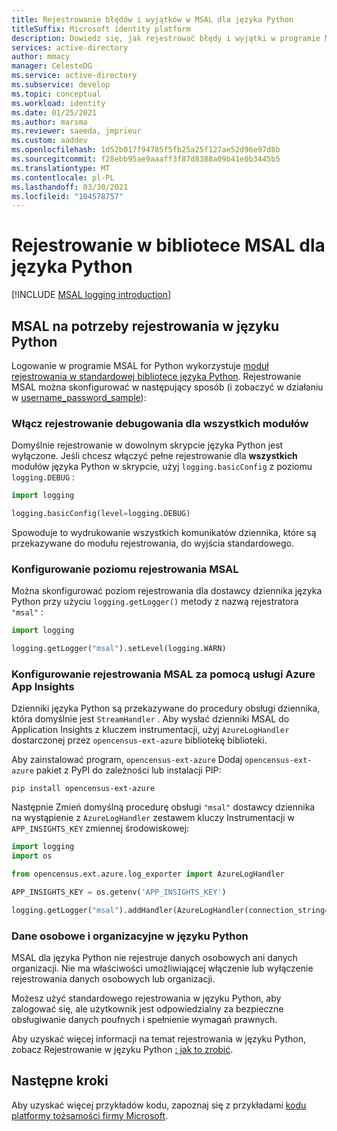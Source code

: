 ```yaml
---
title: Rejestrowanie błędów i wyjątków w MSAL dla języka Python
titleSuffix: Microsoft identity platform
description: Dowiedz się, jak rejestrować błędy i wyjątki w programie MSAL for Python
services: active-directory
author: mmacy
manager: CelesteDG
ms.service: active-directory
ms.subservice: develop
ms.topic: conceptual
ms.workload: identity
ms.date: 01/25/2021
ms.author: marsma
ms.reviewer: saeeda, jmprieur
ms.custom: aaddev
ms.openlocfilehash: 1d52b017f94785f5fb25a25f127ae52d96e97d8b
ms.sourcegitcommit: f28ebb95ae9aaaff3f87d8388a09b41e0b3445b5
ms.translationtype: MT
ms.contentlocale: pl-PL
ms.lasthandoff: 03/30/2021
ms.locfileid: "104578757"
---
```

# <a name="logging-in-msal-for-python"></a>Rejestrowanie w bibliotece MSAL dla języka Python

[!INCLUDE [MSAL logging introduction](../../../includes/active-directory-develop-error-logging-introduction.md)]

## <a name="msal-for-python-logging"></a>MSAL na potrzeby rejestrowania w języku Python

Logowanie w programie MSAL for Python wykorzystuje [moduł rejestrowania w standardowej bibliotece języka Python](https://docs.python.org/3/library/logging.html). Rejestrowanie MSAL można skonfigurować w następujący sposób (i zobaczyć w działaniu w [username_password_sample](https://github.com/AzureAD/microsoft-authentication-library-for-python/blob/1.0.0/sample/username_password_sample.py#L31L32)):

### <a name="enable-debug-logging-for-all-modules"></a>Włącz rejestrowanie debugowania dla wszystkich modułów

Domyślnie rejestrowanie w dowolnym skrypcie języka Python jest wyłączone. Jeśli chcesz włączyć pełne rejestrowanie dla **wszystkich** modułów języka Python w skrypcie, użyj `logging.basicConfig` z poziomu `logging.DEBUG` :

```python
import logging

logging.basicConfig(level=logging.DEBUG)
```

Spowoduje to wydrukowanie wszystkich komunikatów dziennika, które są przekazywane do modułu rejestrowania, do wyjścia standardowego.

### <a name="configure-msal-logging-level"></a>Konfigurowanie poziomu rejestrowania MSAL

Można skonfigurować poziom rejestrowania dla dostawcy dziennika języka Python przy użyciu `logging.getLogger()` metody z nazwą rejestratora `"msal"` :

```python
import logging

logging.getLogger("msal").setLevel(logging.WARN)
```

### <a name="configure-msal-logging-with-azure-app-insights"></a>Konfigurowanie rejestrowania MSAL za pomocą usługi Azure App Insights

Dzienniki języka Python są przekazywane do procedury obsługi dziennika, która domyślnie jest `StreamHandler` . Aby wysłać dzienniki MSAL do Application Insights z kluczem instrumentacji, użyj `AzureLogHandler` dostarczonej przez `opencensus-ext-azure` bibliotekę biblioteki.

Aby zainstalować program, `opencensus-ext-azure` Dodaj `opencensus-ext-azure` pakiet z PyPI do zależności lub instalacji PIP:

```console
pip install opencensus-ext-azure
```

Następnie Zmień domyślną procedurę obsługi `"msal"` dostawcy dziennika na wystąpienie z `AzureLogHandler` zestawem kluczy Instrumentacji w `APP_INSIGHTS_KEY` zmiennej środowiskowej:

```python
import logging
import os

from opencensus.ext.azure.log_exporter import AzureLogHandler

APP_INSIGHTS_KEY = os.getenv('APP_INSIGHTS_KEY')

logging.getLogger("msal").addHandler(AzureLogHandler(connection_string='InstrumentationKey={0}'.format(APP_INSIGHTS_KEY))
```

### <a name="personal-and-organizational-data-in-python"></a>Dane osobowe i organizacyjne w języku Python

MSAL dla języka Python nie rejestruje danych osobowych ani danych organizacji. Nie ma właściwości umożliwiającej włączenie lub wyłączenie rejestrowania danych osobowych lub organizacji.

Możesz użyć standardowego rejestrowania w języku Python, aby zalogować się, ale użytkownik jest odpowiedzialny za bezpieczne obsługiwanie danych poufnych i spełnienie wymagań prawnych.

Aby uzyskać więcej informacji na temat rejestrowania w języku Python, zobacz Rejestrowanie w języku Python  [: jak to zrobić](https://docs.python.org/3/howto/logging.html#logging-basic-tutorial).

## <a name="next-steps"></a>Następne kroki

Aby uzyskać więcej przykładów kodu, zapoznaj się z przykładami [kodu platformy tożsamości firmy Microsoft](sample-v2-code.md).
